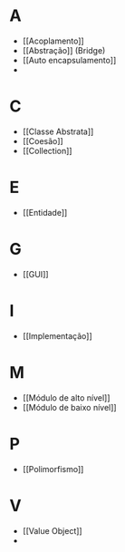 # A
- [[Acoplamento]]
- [[Abstração]] (Bridge)
- [[Auto encapsulamento]]
- 

# C
- [[Classe Abstrata]]
- [[Coesão]]
- [[Collection]]

# E
- [[Entidade]]

# G
- [[GUI]]

# I
- [[Implementação]]


# M
- [[Módulo de alto nível]]
- [[Módulo de baixo nível]]


# P
- [[Polimorfismo]]

# V
- [[Value Object]]
- 
